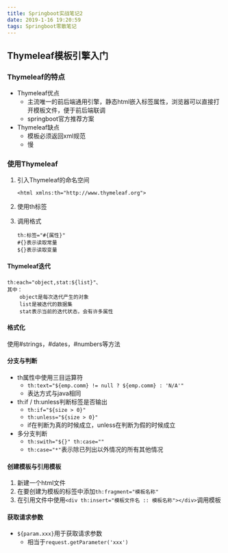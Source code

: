 ```yaml
---
title: Springboot实战笔记2
date: 2019-1-16 19:20:59
tags: Springboot零散笔记
---
```


## Thymeleaf模板引擎入门

### Thymeleaf的特点

- Thymeleaf优点
  - 主流唯一的前后端通用引擎，静态html嵌入标签属性，浏览器可以直接打开模板文件，便于前后端联调
  - springboot官方推荐方案
- Thymeleaf缺点
  - 模板必须返回xml规范
  - 慢


### 使用Thymeleaf

1. 引入Thymeleaf的命名空间

   ```
   <html xmlns:th="http://www.thymeleaf.org">
   ```

2. 使用th标签

3. 调用格式

   ```
   th:标签="#{属性}"
   #{}表示读取常量
   ${}表示读取变量
   ```

#### Thymeleaf迭代

```
th:each="object,stat:${list}"、
其中：
	object是每次迭代产生的对象
	list是被迭代的数据集
	stat表示当前的迭代状态，会有许多属性
```

#### 格式化 

使用#strings，#dates，#numbers等方法

[Thymeleaf官方文档]: https://www.thymeleaf.org/doc/tutorials/3.0/usingthymeleaf.html#appendix-b-expression-utility-objects

#### 分支与判断

- th属性中使用三目运算符
  - `th:text="${emp.comm} != null ? ${emp.comm} : 'N/A'"`
  - 表达方式与java相同
- th:if / th:unless判断标签是否输出
  - `th:if="${size > 0}"`
  - `th:unless="${size > 0}"`
  - if在判断为真的时候成立，unless在判断为假的时候成立
- 多分支判断
  - `th:swith="${}" th:case=""`
  - `th:case="*"`表示除已列出以外情况的所有其他情况

#### 创建模板与引用模板

1. 新建一个html文件
2. 在要创建为模板的标签中添加`th:fragment="模板名称" `
3. 在引用文件中使用`<div th:insert="模板文件名 :: 模板名称"></div>`调用模板

#### 获取请求参数

- `${param.xxx}`用于获取请求参数
  - 相当于`request.getParameter('xxx')`
